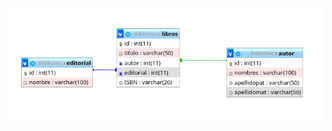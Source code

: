 ![MODELO DE DATOS](https://raw.githubusercontent.com/MauricioSalas/BibliotecaMVC/main/Modelo_de_Datos.png)
